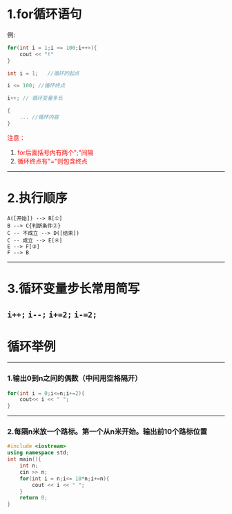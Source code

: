 # 1.for循环语句
例:
```cpp
for(int i = 1;i <= 100;i++>){
    cout << "!"
}
```

```cpp
int i = 1;   //循环的起点
```
```cpp
i <= 100; //循环终点
```
```cpp
i++; // 循环变量多长
```
```cpp
{
    ... //循环内容
}
```
<span style="color:red">注意：</span>
1. <span style="color:red"> for后面括号内有两个";"间隔 </span>
2. <span style="color:red"> 循环终点有"="则包含终点 </span>
---
# 2.执行顺序

    A([开始]) --> B[①]
    B --> C{判断条件②}
    C -- 不成立 --> D([结束])
    C -- 成立 --> E[④]
    E --> F[③]
    F --> B
---
# 3.循环变量步长常用简写
`i++;`
`i--;`
`i+=2;`
`i-=2;`
---
# 循环举例
---
### 1.输出0到n之间的偶数（中间用空格隔开）
```cpp
for(int i = 0;i<=n;i+=2){
    cout<< i << " ";
}
```
---
### 2.每隔n米放一个路标。第一个从n米开始。输出前10个路标位置
```cpp
#include <iostream>
using namespace std;
int main(){
    int n;
    cin >> n;
    for(int i = n;i<= 10*n;i+=n){
        cout << i << " ";
    }
    return 0;
}